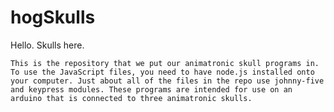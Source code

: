 # hogSkulls
Hello. Skulls here.

    This is the repository that we put our animatronic skull programs in. To use the JavaScript files, you need to have node.js installed onto your computer. Just about all of the files in the repo use johnny-five and keypress modules. These programs are intended for use on an arduino that is connected to three animatronic skulls.